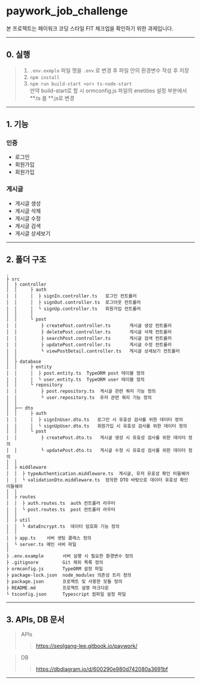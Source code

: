 # paywork_job_challenge

본 프로젝트는 페이워크 코딩 스타일 FIT 체크업을 확인하기 위한 과제입니다.

---

## 0. 실행

> 1. `.env.exmple` 파일 명을 `.env` 로 변경 후 파일 안의 환경변수 작성 후 저장
> 2. `npm install`
> 3. `npm run build-start <or> ts-node-start`  
>    만약 build-start로 할 시 ormconfig.js 파일의 enetities 설정 부분에서 **.ts 를 **.js로 변경

---

## 1. 기능

### 인증

- 로그인
- 회원가입
- 회원가입

### 게시글

- 게시글 생성
- 게시글 삭제
- 게시글 수정
- 게시글 검색
- 게시글 상세보기

---

## 2. 폴더 구조

```
.
├ src
│  ├ controller
│  │     ├ auth
│  │     │  ├ signIn.controller.ts   로그인 컨트롤러
│  │     │  ├ signOut.controller.ts  로그아웃 컨트롤러
│  │     │  └ signUp.controller.ts   회원가입 컨트롤러
│  │     │
│  │     └ post
│  │         ├ createPost.controller.ts       게시글 생성 컨트롤러
│  │         ├ deletePost.controller.ts       게시글 삭제 컨트롤러
│  │         ├ searchPost.controller.ts       게시글 검색 컨트롤러
│  │         ├ updatePost.controller.ts       게시글 수정 컨트롤러
│  │         └ viewPostDetail.controller.ts   게시글 상세보기 컨트롤러
│  │
│  ├ database
│  │     ├ entity
│  │     │  ├ post.entity.ts  TypeORM post 테이블 정의
│  │     │  └ user.entity.ts  TypeORM user 테이블 정의
│  │     └ repository
│  │         ├ post.repository.ts  게시글 관련 쿼리 기능 정의
│  │         └ user.repository.ts  유저 관련 쿼리 기능 정의
│  │
│  ├── dto
│  │     ├ auth
│  │     │  ├ signInUser.dto.ts   로그인 시 유효성 검사를 위한 데이터 정의
│  │     │  └ signUpUser.dto.ts   회원가입 시 유효성 검사를 위한 데이터 정의
│  │     └ post
│  │         ├ createPost.dto.ts   게시글 생성 시 유효성 검사를 위한 데이터 정의
│  │         └ updatePost.dto.ts   게시글 수정 시 유효성 검사를 위한 데이터 정의
│  │
│  ├ middleware
│  │  ├ typeAuthentication.middleware.ts  게시글, 유저 유효성 확인 미들웨어
│  │  └ validationDto.middleware.ts  정의한 DTO 바탕으로 데이터 유효성 확인 미들웨어
│  │
│  ├ routes
│  │  ├ auth.routes.ts  auth 컨트롤러 라우터
│  │  └ post.routes.ts  post 컨트롤러 라우터
│  │
│  ├ util
│  │  └ dataEncrypt.ts  데이터 암호화 기능 정의
│  │
│  ├ app.ts    서버 셋팅 클래스 정의
│  └ server.ts 메인 서버 파일
│
├ .env.example       서버 실행 시 필요한 환경변수 정의
├ .gitignore         Git 제외 목록 정의
├ ormconfig.js       TypeORM 설정 파일
├ package-lock.json  node_modules 의존성 트리 정의
├ package.json       프로젝트 및 사용한 모듈 정의
├ README.md          프로젝트 설명 마크다운
└ tsconfig.json      Typescript 컴파일 설정 파일
```

---

## 3. APIs, DB 문서

> APIs
>
> > https://seolgang-lee.gitbook.io/paywork/

> DB
>
> > https://dbdiagram.io/d/600290e980d742080a3691bf

---
